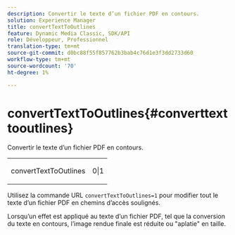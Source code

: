 ```yaml
---
description: Convertir le texte d’un fichier PDF en contours.
solution: Experience Manager
title: convertTextToOutlines
feature: Dynamic Media Classic, SDK/API
role: Développeur, Professionnel
translation-type: tm+mt
source-git-commit: d0bc88f55f857762b3bab4c76d1e3f3dd2733d60
workflow-type: tm+mt
source-wordcount: '70'
ht-degree: 1%

---
```



# convertTextToOutlines{#converttexttooutlines}

Convertir le texte d’un fichier PDF en contours.

<table id="simpletable_FDE0D8786BC747AF87A336452500E695"> 
 <tr class="strow"> 
  <td class="stentry"> <p><span class="codeph"> convertTextToOutlines</span> </p> </td> 
  <td class="stentry"> <p>0|1 </p></td> 
 </tr> 
</table>

Utilisez la commande URL `convertTextToOutlines=1` pour modifier tout le texte d’un fichier PDF en chemins d’accès soulignés.

Lorsqu’un effet est appliqué au texte d’un fichier PDF, tel que la conversion du texte en contours, l’image rendue finale est réduite ou &quot;aplatie&quot; en taille.
